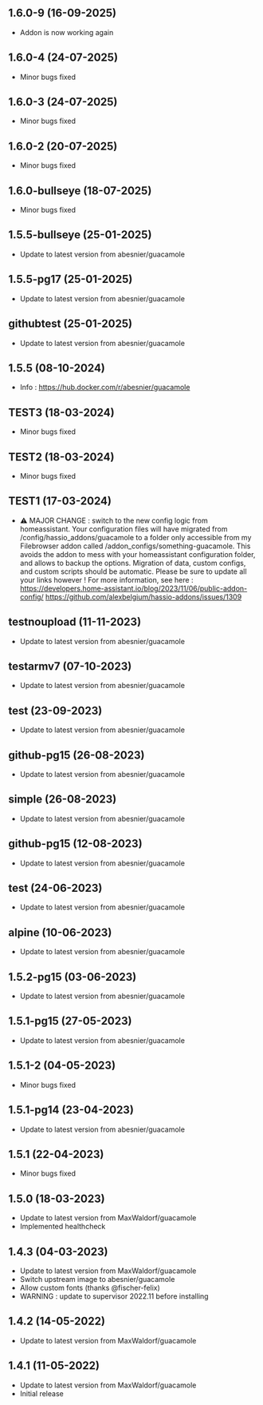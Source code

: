 ## 1.6.0-9 (16-09-2025)
- Addon is now working again

## 1.6.0-4 (24-07-2025)
- Minor bugs fixed

## 1.6.0-3 (24-07-2025)
- Minor bugs fixed

## 1.6.0-2 (20-07-2025)
- Minor bugs fixed

## 1.6.0-bullseye (18-07-2025)
- Minor bugs fixed

## 1.5.5-bullseye (25-01-2025)
- Update to latest version from abesnier/guacamole

## 1.5.5-pg17 (25-01-2025)
- Update to latest version from abesnier/guacamole

## githubtest (25-01-2025)
- Update to latest version from abesnier/guacamole
## 1.5.5 (08-10-2024)
- Info : https://hub.docker.com/r/abesnier/guacamole

## TEST3 (18-03-2024)
- Minor bugs fixed
## TEST2 (18-03-2024)
- Minor bugs fixed
## TEST1 (17-03-2024)
- ⚠ MAJOR CHANGE : switch to the new config logic from homeassistant. Your configuration files will have migrated from /config/hassio_addons/guacamole to a folder only accessible from my Filebrowser addon called /addon_configs/something-guacamole. This avoids the addon to mess with your homeassistant configuration folder, and allows to backup the options. Migration of data, custom configs, and custom scripts should be automatic. Please be sure to update all your links however ! For more information, see here : https://developers.home-assistant.io/blog/2023/11/06/public-addon-config/ https://github.com/alexbelgium/hassio-addons/issues/1309

## testnoupload (11-11-2023)

- Update to latest version from abesnier/guacamole

## testarmv7 (07-10-2023)

- Update to latest version from abesnier/guacamole

## test (23-09-2023)

- Update to latest version from abesnier/guacamole

## github-pg15 (26-08-2023)

- Update to latest version from abesnier/guacamole

## simple (26-08-2023)

- Update to latest version from abesnier/guacamole

## github-pg15 (12-08-2023)

- Update to latest version from abesnier/guacamole

## test (24-06-2023)

- Update to latest version from abesnier/guacamole

## alpine (10-06-2023)

- Update to latest version from abesnier/guacamole

## 1.5.2-pg15 (03-06-2023)

- Update to latest version from abesnier/guacamole

## 1.5.1-pg15 (27-05-2023)

- Update to latest version from abesnier/guacamole
## 1.5.1-2 (04-05-2023)

- Minor bugs fixed

## 1.5.1-pg14 (23-04-2023)

- Update to latest version from abesnier/guacamole
## 1.5.1 (22-04-2023)

- Minor bugs fixed

## 1.5.0 (18-03-2023)

- Update to latest version from MaxWaldorf/guacamole
- Implemented healthcheck

## 1.4.3 (04-03-2023)

- Update to latest version from MaxWaldorf/guacamole
- Switch upstream image to abesnier/guacamole
- Allow custom fonts (thanks @fischer-felix)
- WARNING : update to supervisor 2022.11 before installing

## 1.4.2 (14-05-2022)

- Update to latest version from MaxWaldorf/guacamole

## 1.4.1 (11-05-2022)

- Update to latest version from MaxWaldorf/guacamole
- Initial release
